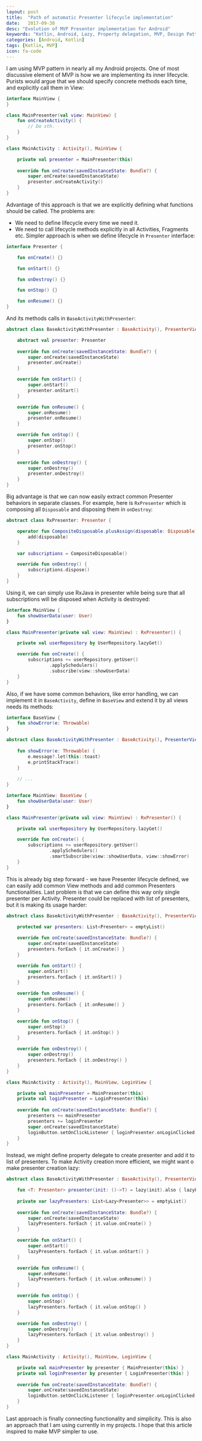 ```yaml
---
layout: post
title:  "Path of automatic Presenter lifecycle implementation"
date:   2017-09-30
desc: "Evolution of MVP Presenter implementation for Android"
keywords: "Kotlin, Android, Lazy, Property delegation, MVP, Design Patterns, Presenter, View"
categories: [Android, Kotlin]
tags: [Kotlin, MVP]
icon: fa-code
---
```


I am using MVP pattern in nearly all my Android projects. One of most discussive element of MVP is how we are implementing
its inner lifecycle. Purists would argue that we should specify concrete methods each time, 
and explicitly call them in View:

```kotlin
interface MainView {
}

class MainPresenter(val view: MainView) {
    fun onCreateActivity() {
        // Do sth.
    }
}

class MainActivity : Activity(), MainView {

    private val presenter = MainPresenter(this)
    
    override fun onCreate(savedInstanceState: Bundle?) {
        super.onCreate(savedInstanceState)
        presenter.onCreateActivity()
    }
}
```

Advantage of this approach is that we are explicitly defining what functions should be called. The problems are:
 * We need to define lifecycle every time we need it.
 * We need to call lifecycle methods explicitly in all Activities, Fragments etc.
Simpler approach is when we define lifecycle in `Presenter` interface:

```kotlin
interface Presenter {

    fun onCreate() {}

    fun onStart() {}

    fun onDestroy() {}

    fun onStop() {}

    fun onResume() {}
}
```

And its methods calls in `BaseActivityWithPresenter`:

```kotlin
abstract class BaseActivityWithPresenter : BaseActivity(), PresenterView {

    abstract val presenter: Presenter
    
    override fun onCreate(savedInstanceState: Bundle?) {
        super.onCreate(savedInstanceState)
        presenter.onCreate()
    }

    override fun onStart() {
        super.onStart()
        presenter.onStart()
    }

    override fun onResume() {
        super.onResume()
        presenter.onResume()
    }

    override fun onStop() {
        super.onStop()
        presenter.onStop()
    }

    override fun onDestroy() {
        super.onDestroy()
        presenter.onDestroy()
    }
}
```

Big advantage is that we can now easily extract common Presenter behaviors in separate classes. For example, here is 
`RxPresenter` which is composing all `Disposable` and disposing them in `onDestroy`:

```kotlin
abstract class RxPresenter: Presenter {

    operator fun CompositeDisposable.plusAssign(disposable: Disposable) {
        add(disposable)
    }

    var subscriptions = CompositeDisposable()

    override fun onDestroy() {
        subscriptions.dispose()
    }
}
```

Using it, we can simply use RxJava in presenter while being sure that all subscriptions will be disposed when Activity is destroyed:

```kotlin
interface MainView {
    fun showUserData(user: User)
}

class MainPresenter(private val view: MainView) : RxPresenter() {

    private val userRepository by UserRepository.lazyGet()

    override fun onCreate() {
        subscriptions += userRepository.getUser()
                .applySchedulers()
                .subscribe(view::showUserData)
    }
}
```

Also, if we have some common behaviors, like error handling, we can implement it in `BaseActivity`, define in `BaseView` and extend it by all views needs its methods:

```kotlin
interface BaseView {
    fun showError(e: Throwable)
}

abstract class BaseActivityWithPresenter : BaseActivity(), PresenterView {
    
    fun showError(e: Throwable) {
        e.message?.let(this::toast)
        e.printStackTrace()
    }
    
    // ...
}

interface MainView: BaseView {
    fun showUserData(user: User)
}

class MainPresenter(private val view: MainView) : RxPresenter() {

    private val userRepository by UserRepository.lazyGet()

    override fun onCreate() {
        subscriptions += userRepository.getUser()
                .applySchedulers()
                .smartSubscribe(view::showUserData, view::showError)
    }
}
```

This is already big step forward - we have Presenter lifecycle defined, we can easily add common View methods and add 
common Presenters functionalities. Last problem is that we can define this way only single presenter per Activity. 
Presenter could be replaced with list of presenters, but it is making its usage harder:

```kotlin
abstract class BaseActivityWithPresenter : BaseActivity(), PresenterView {

    protected var presenters: List<Presenter> = emptyList()
    
    override fun onCreate(savedInstanceState: Bundle?) {
        super.onCreate(savedInstanceState)
        presenters.forEach { it.onCreate() }
    }

    override fun onStart() {
        super.onStart()
        presenters.forEach { it.onStart() }
    }

    override fun onResume() {
        super.onResume()
        presenters.forEach { it.onResume() }
    }

    override fun onStop() {
        super.onStop()
        presenters.forEach { it.onStop() }
    }

    override fun onDestroy() {
        super.onDestroy()
        presenters.forEach { it.onDestroy() }
    }
}

class MainActivity : Activity(), MainView, LoginView {

    private val mainPresenter = MainPresenter(this)
    private val loginPresenter = LoginPresenter(this)
    
    override fun onCreate(savedInstanceState: Bundle?) {
        presenters += mainPresenter
        presenters += loginPresenter
        super.onCreate(savedInstanceState)
        loginButton.setOnClickListener { loginPresenter.onLoginClicked() }
    }
}
```

Instead, we might define property delegate to create presenter and add it to list of presenters. To make Activity 
creation more efficient, we might want o make presenter creation lazy:

```kotlin
abstract class BaseActivityWithPresenter : BaseActivity(), PresenterView {

    fun <T: Presenter> presenter(init: ()->T) = lazy(init).also { lazyPresenters += it }
    
    private var lazyPresenters: List<Lazy<Presenter>> = emptyList()
    
    override fun onCreate(savedInstanceState: Bundle?) {
        super.onCreate(savedInstanceState)
        lazyPresenters.forEach { it.value.onCreate() }
    }

    override fun onStart() {
        super.onStart()
        lazyPresenters.forEach { it.value.onStart() }
    }

    override fun onResume() {
        super.onResume()
        lazyPresenters.forEach { it.value.onResume() }
    }

    override fun onStop() {
        super.onStop()
        lazyPresenters.forEach { it.value.onStop() }
    }

    override fun onDestroy() {
        super.onDestroy()
        lazyPresenters.forEach { it.value.onDestroy() }
    }
}

class MainActivity : Activity(), MainView, LoginView {

    private val mainPresenter by presenter { MainPresenter(this) }
    private val loginPresenter by presenter { LoginPresenter(this) }
        
    override fun onCreate(savedInstanceState: Bundle?) {
        super.onCreate(savedInstanceState)
        loginButton.setOnClickListener { loginPresenter.onLoginClicked() }
    }
}
```

Last approach is finally connecting functionality and simplicity. This is also an approach that I am using currently in
my projects. I hope that this article inspired to make MVP simpler to use. 
